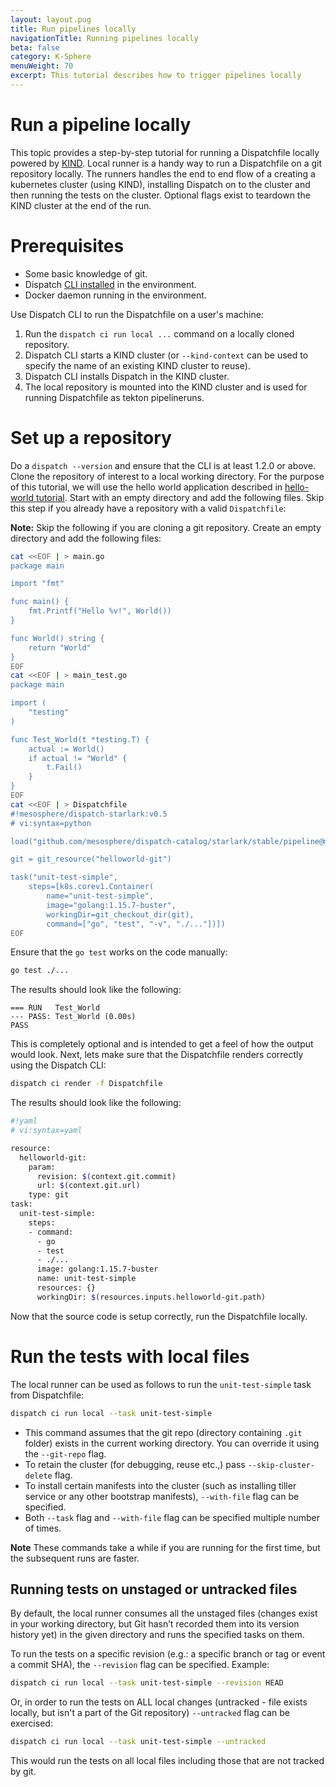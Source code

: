```yaml
---
layout: layout.pug
title: Run pipelines locally
navigationTitle: Running pipelines locally
beta: false
category: K-Sphere
menuWeight: 70
excerpt: This tutorial describes how to trigger pipelines locally
---
```


# Run a pipeline locally

This topic provides a step-by-step tutorial for running a Dispatchfile locally powered by [KIND](https://kind.sigs.k8s.io/). Local runner is a handy way to run a Dispatchfile on a git repository locally. The runners handles the end to end flow of a creating a kubernetes cluster (using KIND), installing Dispatch on to the cluster and then running the tests on the cluster. Optional flags exist to teardown the KIND cluster at the end of the run.   

# Prerequisites

- Some basic knowledge of git.
- Dispatch [CLI installed](../../../install/cli/) in the environment.
- Docker daemon running in the environment.

Use Dispatch CLI to run the Dispatchfile on a user's machine:

1. Run the `dispatch ci run local ...` command on a locally cloned repository.
1. Dispatch CLI starts a KIND cluster (or `--kind-context` can be used to specify the name of an existing KIND cluster to reuse).
1. Dispatch CLI installs Dispatch in the KIND cluster.
1. The local repository is mounted into the KIND cluster and is used for running Dispatchfile as tekton pipelineruns.

# Set up a repository

Do a `dispatch --version` and ensure that the CLI is at least 1.2.0 or above. Clone the repository of interest to a local working directory. For the purpose of this tutorial, we will use the hello world application described in [hello-world tutorial](../../../quickstart/hello-world-in-starlark/). Start with an empty directory and add the following files. Skip this step if you already have a repository with a valid `Dispatchfile`:

**Note:** Skip the following if you are cloning a git repository. 
Create an empty directory and add the following files:
```bash
cat <<EOF | > main.go
package main

import "fmt"

func main() {
	fmt.Printf("Hello %v!", World())
}

func World() string {
	return "World"
}
EOF
cat <<EOF | > main_test.go
package main

import (
	"testing"
)

func Test_World(t *testing.T) {
	actual := World()
	if actual != "World" {
		t.Fail()
	}
}
EOF
cat <<EOF | > Dispatchfile
#!mesosphere/dispatch-starlark:v0.5
# vi:syntax=python

load("github.com/mesosphere/dispatch-catalog/starlark/stable/pipeline@master", "git_resource", "git_checkout_dir")

git = git_resource("helloworld-git")

task("unit-test-simple",
    steps=[k8s.corev1.Container(
        name="unit-test-simple",
        image="golang:1.15.7-buster",
        workingDir=git_checkout_dir(git),
        command=["go", "test", "-v", "./..."])])
EOF
```

Ensure that the `go test` works on the code manually:

```bash
go test ./...
```

The results should look like the following:

```text
=== RUN   Test_World
--- PASS: Test_World (0.00s)
PASS
```

This is completely optional and is intended to get a feel of how the output would look. Next, lets make sure that the Dispatchfile renders correctly using the Dispatch CLI:

```bash
dispatch ci render -f Dispatchfile
```

The results should look like the following:

```bash
#!yaml
# vi:syntax=yaml

resource:
  helloworld-git:
    param:
      revision: $(context.git.commit)
      url: $(context.git.url)
    type: git
task:
  unit-test-simple:
    steps:
    - command:
      - go
      - test
      - ./...
      image: golang:1.15.7-buster
      name: unit-test-simple
      resources: {}
      workingDir: $(resources.inputs.helloworld-git.path)
```

Now that the source code is setup correctly, run the Dispatchfile locally.

# Run the tests with local files

The local runner can be used as follows to run the `unit-test-simple` task from Dispatchfile:

```bash
dispatch ci run local --task unit-test-simple
```

- This command assumes that the git repo (directory containing `.git` folder) exists in the current working directory. You can override it using the `--git-repo` flag.
- To retain the cluster (for debugging, reuse etc.,) pass `--skip-cluster-delete` flag.
- To install certain manifests into the cluster (such as installing tiller service or any other bootstrap manifests), `--with-file` flag can be specified.
- Both `--task` flag and `--with-file` flag can be specified multiple number of times.

**Note** These commands take a while if you are running for the first time, but the subsequent runs are faster.

## Running tests on unstaged or untracked files

By default, the local runner consumes all the unstaged files (changes exist in your working directory, but Git hasn’t recorded them into its version history yet) in the given directory and runs the specified tasks on them.

To run the tests on a specific revision (e.g.: a specific branch or tag or event a commit SHA), the `--revision` flag can be specified. Example:

```bash
dispatch ci run local --task unit-test-simple --revision HEAD
``` 

Or, in order to run the tests on ALL local changes (untracked - file exists locally, but isn't a part of the Git repository) `--untracked` flag can be exercised:

```bash
dispatch ci run local --task unit-test-simple --untracked
```

This would run the tests on all local files including those that are not tracked by git.
